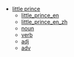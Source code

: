 - [little prince](markdown/little_prince/)
  * [little_prince_en](markdown/little_prince/little_prince_en.md)
  <!-- * [little_prince_en_html](markdown/little_prince/little_prince_en.html) -->
  * [little_prince_en_zh](markdown/little_prince/little_prince_en_zh.md)
  <!-- * [little_prince_en_zh_html](markdown/little_prince/little_prince_en_zh.html) -->
  * [noun](markdown/little_prince/noun.md)
  * [verb](markdown/little_prince/verb.md)
  * [adj](markdown/little_prince/adj.md)
  * [adv](markdown/little_prince/adv.md)
<!-- - [基础知识](markdown/基础知识/)
  * [argparse学习](markdown/基础知识/argparse学习.md)
  * [chardet字符集编码困扰。](markdown/基础知识/chardet字符集编码困扰。.md)
- [关于我](markdown/关于清风/关于清风.md)
  * [清风Python](markdown/关于清风/关于清风.md)
  * [码春秋的故事](markdown/关于清风/小号码春秋的故事.md) -->
